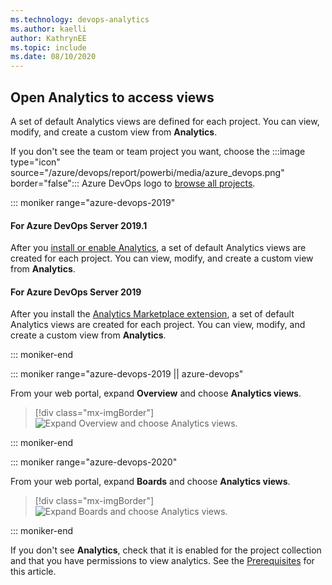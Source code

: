 ```yaml
---
ms.technology: devops-analytics
ms.author: kaelli
author: KathrynEE
ms.topic: include
ms.date: 08/10/2020
---
```


<a id="open-analytics">  </a>

## Open Analytics to access views

A set of default Analytics views are defined for each project. You can view, modify, and create a custom view from **Analytics**. 

If you don't see the team or team project you want, choose the :::image type="icon" source="/azure/devops/report/powerbi/media/azure_devops.png" border="false"::: Azure DevOps logo to [browse all projects](/azure/devops/project/navigation/work-across-projects).  

::: moniker range="azure-devops-2019"

#### For Azure DevOps Server 2019.1

After you [install or enable Analytics](/azure/devops/report/dashboards/analytics-extension), a set of default Analytics views are created for each project. You can view, modify, and create a custom view from **Analytics**. 

#### For Azure DevOps Server 2019

After you install the [Analytics Marketplace extension](/azure/devops/report/dashboards/analytics-extension), a set of default Analytics views are created for each project. You can view, modify, and create a custom view from **Analytics**. 

::: moniker-end  

::: moniker range="azure-devops-2019 || azure-devops"

From your web portal, expand **Overview** and choose **Analytics views**.  

> [!div class="mx-imgBorder"]  
> ![Expand Overview and choose Analytics views.](/azure/devops/report/powerbi/media/open_analytics.png)   

::: moniker-end

::: moniker range="azure-devops-2020"

From your web portal, expand **Boards** and choose **Analytics views**.  

> [!div class="mx-imgBorder"]  
> ![Expand Boards and choose Analytics views.](/azure/devops/report/powerbi/media/analytics-views/open-analytics-2020.png)  

::: moniker-end 

If you don't see **Analytics**, check that it is enabled for the project collection and that you have permissions to view analytics. See the [Prerequisites](#prerequisites) for this article.     


